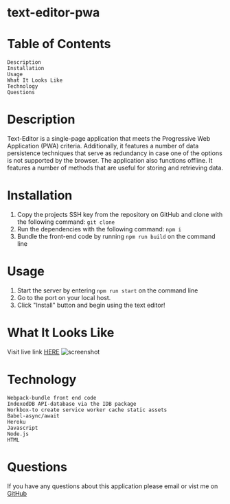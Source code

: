# text-editor-pwa

# Table of Contents

    Description
    Installation
    Usage
    What It Looks Like
    Technology
    Questions

# Description

Text-Editor is a single-page application that meets the Progressive Web Application (PWA) criteria. Additionally, it features a number of data persistence techniques that serve as redundancy in case one of the options is not supported by the browser. The application also functions offline. It features a number of methods that are useful for storing and retrieving data.

# Installation

1. Copy the projects SSH key from the repository on GitHub and clone with the following command: `git clone`
2. Run the dependencies with the following command: `npm i`
3. Bundle the front-end code by running `npm run build` on the command line

# Usage

1. Start the server by entering `npm run start` on the command line
2. Go to the port on your local host.
3. Click "Install" button and begin using the text editor!

# What It Looks Like

Visit live link [HERE]()
![screenshot]()

# Technology
    Webpack-bundle front end code
    IndexedDB API-database via the IDB package
    Workbox-to create service worker cache static assets
    Babel-async/await
    Heroku
    Javascript
    Node.js
    HTML

# Questions

If you have any questions about this application please email or vist me on [GitHub](https://github.com/MychaelC)